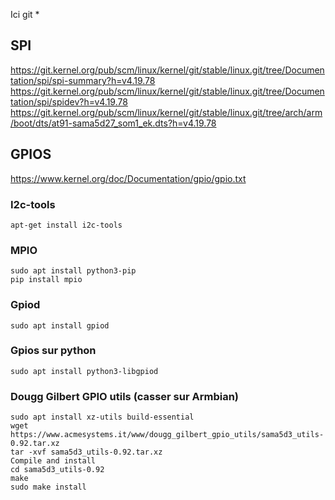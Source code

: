 Ici git *

## SPI
https://git.kernel.org/pub/scm/linux/kernel/git/stable/linux.git/tree/Documentation/spi/spi-summary?h=v4.19.78
https://git.kernel.org/pub/scm/linux/kernel/git/stable/linux.git/tree/Documentation/spi/spidev?h=v4.19.78
https://git.kernel.org/pub/scm/linux/kernel/git/stable/linux.git/tree/arch/arm/boot/dts/at91-sama5d27_som1_ek.dts?h=v4.19.78

## GPIOS
https://www.kernel.org/doc/Documentation/gpio/gpio.txt

### I2c-tools

    apt-get install i2c-tools

### MPIO

    sudo apt install python3-pip
    pip install mpio
    
### Gpiod

    sudo apt install gpiod
    
### Gpios sur python

    sudo apt install python3-libgpiod
    
### Dougg Gilbert GPIO utils (casser sur Armbian)

    sudo apt install xz-utils build-essential
    wget https://www.acmesystems.it/www/dougg_gilbert_gpio_utils/sama5d3_utils-0.92.tar.xz
    tar -xvf sama5d3_utils-0.92.tar.xz
    Compile and install
    cd sama5d3_utils-0.92
    make
    sudo make install
    
#
